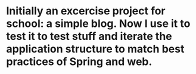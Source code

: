 Initially an excercise project for school: a simple blog. Now I use it to test it to test stuff and iterate the application structure to match best practices of Spring and web.
====